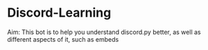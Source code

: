 # Discord-Learning

Aim: This bot is to help you understand discord.py better, as well as different aspects of it, such as embeds
